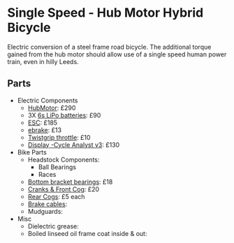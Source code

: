 # Single Speed - Hub Motor Hybrid Bicycle
Electric conversion of a steel frame road bicycle. The additional torque gained from the hub motor should allow use of a single speed human power train, even in hilly Leeds.

## Parts
* Electric Components
  * [HubMotor](http://shop.crystalyte-europe.com/product.php?productid=16447&mode=download&file_id=74): £290
  * 3X [6s LiPo batteries](http://www.hobbyking.co.uk/hobbyking/store/uh_viewItem.asp?idProduct=26675): £90
  * [ESC](http://shop.crystalyte-europe.com/product.php?productid=16529&cat=272&page=1): £185
  * [ebrake](http://shop.crystalyte-europe.com/product.php?productid=16189&cat=262&page=1): £13
  * [Twistgrip throttle](http://shop.crystalyte-europe.com/product.php?productid=16308&cat=260&page=1): £10
  * [Display -Cycle Analyst v3](http://shop.crystalyte-europe.com/product.php?productid=16574&cat=277&page=1): £130
* Bike Parts
  * Headstock Components:
    * Ball Bearings
    * Races
  * [Bottom bracket bearings](http://www.chainreactioncycles.com/shimano-un55-square-taper-bottom-bracket/rp-prod71369#): £18
  * [Cranks & Front Cog](http://www.ebay.co.uk/itm/Alloy-Fixie-Single-Speed-Chainset-Crank-Chainwheel-Bicycle-Fixie-Road-New-3-32-/371235012044?var=&hash=item566f54bdcc): £20
  * [Rear Cogs](http://shop.crystalyte-europe.com/home.php?cat=276): £5 each
  * [Brake cables](http://www.ebay.co.uk/itm/Jagwire-Complete-Front-Rear-Brake-Gear-Cable-Set-Inner-Outer-Bike-Bicycle-/151693961517?var=&hash=item2351aa292d):
  * Mudguards:
* Misc
  * Dielectric grease:
  * Boiled linseed oil frame coat inside & out:
